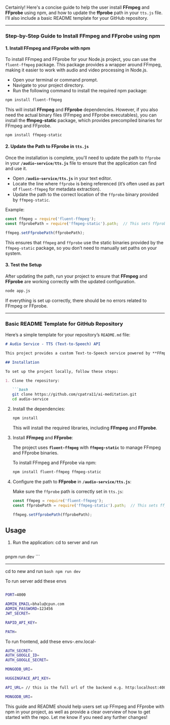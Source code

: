 Certainly! Here's a concise guide to help the user install **FFmpeg** and **FFprobe** using npm, and how to update the **ffprobe** path in your `tts.js` file. I’ll also include a basic README template for your GitHub repository.

---

### **Step-by-Step Guide to Install FFmpeg and FFprobe using npm**

#### **1. Install FFmpeg and FFprobe with npm**

To install FFmpeg and FFprobe for your Node.js project, you can use the `fluent-ffmpeg` package. This package provides a wrapper around FFmpeg, making it easier to work with audio and video processing in Node.js.

- Open your terminal or command prompt.
- Navigate to your project directory.
- Run the following command to install the required npm package:

```bash
npm install fluent-ffmpeg
```

This will install **FFmpeg** and **FFprobe** dependencies. However, if you also need the actual binary files (FFmpeg and FFprobe executables), you can install the **ffmpeg-static** package, which provides precompiled binaries for FFmpeg and FFprobe.

```bash
npm install ffmpeg-static
```

#### **2. Update the Path to FFprobe in `tts.js`**

Once the installation is complete, you'll need to update the path to `ffprobe` in your **`/audio-service/tts.js`** file to ensure that the application can find and use it.

- Open **`/audio-service/tts.js`** in your text editor.
- Locate the line where `ffprobe` is being referenced (it’s often used as part of `fluent-ffmpeg` for metadata extraction).
- Update the path to the correct location of the `ffprobe` binary provided by `ffmpeg-static`.

Example:

```javascript
const ffmpeg = require('fluent-ffmpeg');
const ffprobePath = require('ffmpeg-static').path;  // This sets ffprobe's path

ffmpeg.setFfprobePath(ffprobePath);
```

This ensures that `ffmpeg` and `ffprobe` use the static binaries provided by the `ffmpeg-static` package, so you don’t need to manually set paths on your system.

#### **3. Test the Setup**

After updating the path, run your project to ensure that **FFmpeg** and **FFprobe** are working correctly with the updated configuration.

```bash
node app.js
```

If everything is set up correctly, there should be no errors related to FFmpeg or FFprobe.

---

### **Basic README Template for GitHub Repository**

Here’s a simple template for your repository’s `README.md` file:

```markdown
# Audio Service - TTS (Text-to-Speech) API

This project provides a custom Text-to-Speech service powered by **FFmpeg** and **FFprobe**, built with Node.js. It allows users to convert text into audio and customize their audio sessions.

## Installation

To set up the project locally, follow these steps:

1. Clone the repository:

   ```bash
   git clone https://github.com/cpatra11/ai-meditation.git
   cd audio-service
   ```

2. Install the dependencies:

   ```bash
   npm install
   ```

   This will install the required libraries, including **FFmpeg** and **FFprobe**.

3. Install **FFmpeg** and **FFprobe**:

   The project uses **`fluent-ffmpeg`** with **`ffmpeg-static`** to manage FFmpeg and FFprobe binaries.

   To install FFmpeg and FFprobe via npm:

   ```bash
   npm install fluent-ffmpeg ffmpeg-static
   ```

4. Configure the path to **FFprobe** in **`/audio-service/tts.js`**:

   Make sure the `ffprobe` path is correctly set in `tts.js`:

   ```javascript
   const ffmpeg = require('fluent-ffmpeg');
   const ffprobePath = require('ffmpeg-static').path;  // This sets ffprobe's path

   ffmpeg.setFfprobePath(ffprobePath);
   ```

## Usage

1. Run the application:
   cd to server and run

   ```bash
pnpm run dev   ```



---
cd to new and run ```bash npm run dev ```


To run server add these envs
```bash

PORT=4000

ADMIN_EMAIL=bhalu@cpun.com
ADMIN_PASSWORD=123456
JWT_SECRET=

RAPID_API_KEY=

PATH=


```


To run frontend, add these envs-.env.local-
```bash
AUTH_SECRET=
AUTH_GOOGLE_ID=
AUTH_GOOGLE_SECRET=

MONGODB_URI=

HUGGINGFACE_API_KEY=

API_URL= // this is the full url of the backend e.g. http:localhost:4000

MONGODB_URI=
```

This guide and README should help users set up FFmpeg and FFprobe with npm in your project, as well as provide a clear overview of how to get started with the repo. Let me know if you need any further changes!
